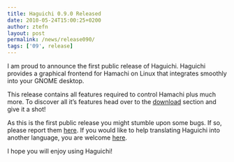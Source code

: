 ```yaml
---
title: Haguichi 0.9.0 Released
date: 2010-05-24T15:00:25+0200
author: ztefn
layout: post
permalink: /news/release090/
tags: ['09', release]
---
```

I am proud to announce the first public release of Haguichi. Haguichi provides a graphical frontend for Hamachi on Linux that integrates smoothly into your GNOME desktop.

This release contains all features required to control Hamachi plus much more. To discover all it&#8217;s features head over to the [download](/download/) section and give it a shot!

As this is the first public release you might stumble upon some bugs. If so, please report them <a href="https://bugs.launchpad.net/haguichi" target="_blank">here</a>. If you would like to help translating Haguichi into another language, you are welcome <a href="https://translations.launchpad.net/haguichi" target="_blank">here</a>.

I hope you will enjoy using Haguichi!

